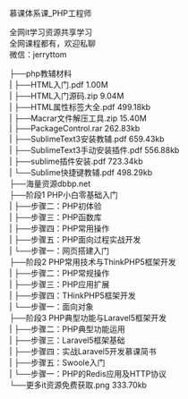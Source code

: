 慕课体系课_PHP工程师

全网it学习资源共享学习<br>全网课程都有，欢迎私聊<br>微信：jerryttom<br>

├──php教辅材料<br> | ├──HTML入门.pdf 1.00M<br> | ├──HTML入门源码.zip 9.04M<br> | ├──HTML属性标签大全.pdf 499.18kb<br> | ├──Macrar文件解压工具.zip 15.40M<br> | ├──PackageControl.rar 262.83kb<br> | ├──SublimeText3安装教辅.pdf 659.43kb<br> | ├──SublimeText3手动安装插件.pdf 556.88kb<br> | ├──sublime插件安装.pdf 723.34kb<br> | └──Sublime快捷键教辅.pdf 498.29kb<br> ├──海量资源dbbp.net<br> ├──阶段1 PHP小白零基础入门<br> | ├──步骤二：PHP初体验<br> | ├──步骤三：PHP函数库<br> | ├──步骤四：PHP常用操作<br> | ├──步骤五：PHP面向过程实战开发<br> | └──步骤一：网页搭建入门<br> ├──阶段2 PHP常用技术与ThinkPHP5框架开发<br> | ├──步骤二：PHP常规操作<br> | ├──步骤三：PHP应用扩展<br> | ├──步骤四：THinkPHP5框架开发<br> | └──步骤一：面向对象<br> ├──阶段3 PHP典型功能与Laravel5框架开发<br> | ├──步骤二：PHP典型功能运用<br> | ├──步骤三：Laravel5框架基础<br> | ├──步骤四：实战Laravel5开发慕课简书<br> | ├──步骤五：Swoole入门<br> | └──步骤一：PHP的Redis应用及HTTP协议<br> └──更多it资源免费获取.png 333.70kb